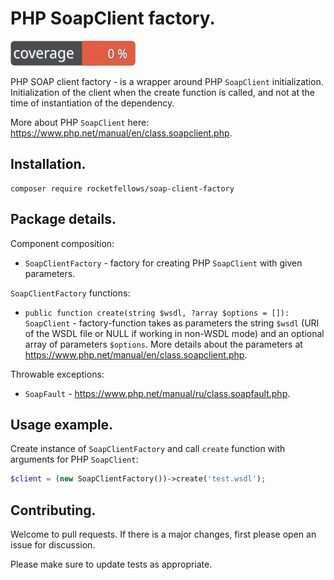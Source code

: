 # PHP SoapClient factory.

![Code Coverage Badge](./badge.svg)

PHP SOAP client factory - is a wrapper around PHP `SoapClient` initialization.
Initialization of the client when the create function is called, and not at the time of instantiation of the dependency.

More about PHP `SoapClient` here: https://www.php.net/manual/en/class.soapclient.php.

## Installation.

```shell
composer require rocketfellows/soap-client-factory
```

## Package details.

Component composition:
- `SoapClientFactory` - factory for creating PHP `SoapClient` with given parameters.

`SoapClientFactory` functions:
- `public function create(string $wsdl, ?array $options = []): SoapClient` - factory-function takes as parameters the string `$wsdl` (URI of the WSDL file or NULL if working in non-WSDL mode) and an optional array of parameters `$options`. More details about the parameters at https://www.php.net/manual/en/class.soapclient.php.

Throwable exceptions:
- `SoapFault` - https://www.php.net/manual/ru/class.soapfault.php.

## Usage example.

Create instance of `SoapClientFactory` and call `create` function with arguments for PHP `SoapClient`:

```php
$client = (new SoapClientFactory())->create('test.wsdl');
```

## Contributing.

Welcome to pull requests. If there is a major changes, first please open an issue for discussion.

Please make sure to update tests as appropriate.
